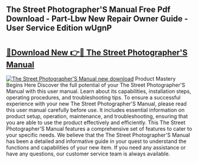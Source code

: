 ## The Street Photographer'S Manual Free Pdf Download - Part-Lbw New Repair Owner Guide - User Service Edition wUgnP

# <h2><a href="http://cf10256.oget.top/?id=The+Street+Photographer%27S+Manual">🔗Download New 👉🔴 The Street Photographer'S Manual</a></h2>

[![The Street Photographer'S Manual new download](https://i.imgur.com/5g1atiW.png)](http://cf10256.oget.top/?id=The+Street+Photographer%27S+Manual)
Product Mastery Begins Here Discover the full potential of your The Street Photographer'S Manual with this user manual. Learn about its capabilities, installation steps, operating procedures, and troubleshooting tips. To ensure a successful experience with your new The Street Photographer'S Manual, please read this user manual carefully before use. It includes essential information on product setup, operation, maintenance, and troubleshooting, ensuring that you are able to use the product effectively and efficiently. This The Street Photographer'S Manual features a comprehensive set of features to cater to your specific needs. We believe that the The Street Photographer'S Manual has been a detailed and informative guide in your quest to understand the functions and capabilities of your new item. If you need any assistance or have any questions, our customer service team is always available.
